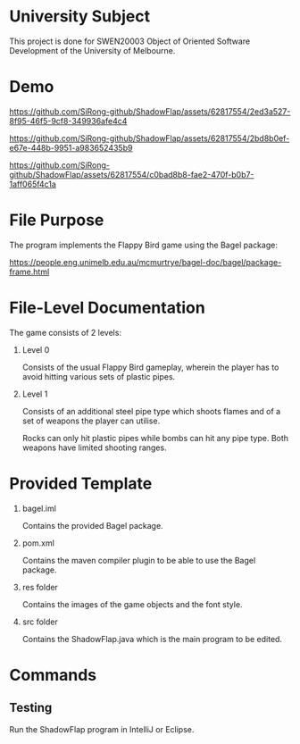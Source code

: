 # University Subject
This project is done for SWEN20003 Object of Oriented Software Development of the University of Melbourne.

# Demo

https://github.com/SiRong-github/ShadowFlap/assets/62817554/2ed3a527-8f95-46f5-9cf8-349936afe4c4


https://github.com/SiRong-github/ShadowFlap/assets/62817554/2bd8b0ef-e67e-448b-9951-a983652435b9


https://github.com/SiRong-github/ShadowFlap/assets/62817554/c0bad8b8-fae2-470f-b0b7-1aff065f4c1a

# File Purpose
The program implements the Flappy Bird game using the Bagel package: 

https://people.eng.unimelb.edu.au/mcmurtrye/bagel-doc/bagel/package-frame.html

# File-Level Documentation
The game consists of 2 levels:

1. Level 0

    Consists of the usual Flappy Bird gameplay, wherein the player has to avoid hitting various sets of plastic pipes.

2. Level 1

    Consists of an additional steel pipe type which shoots flames and of a set of weapons the player can utilise. 

    Rocks can only hit plastic pipes while bombs can hit any pipe type. Both weapons have limited shooting ranges. 

# Provided Template

1. bagel.iml

    Contains the provided Bagel package.
3. pom.xml

    Contains the maven compiler plugin to be able to use the Bagel package.

5. res folder

    Contains the images of the game objects and the font style.
   
7. src folder

    Contains the ShadowFlap.java which is the main program to be edited.

# Commands
## Testing
Run the ShadowFlap program in IntelliJ or Eclipse.
